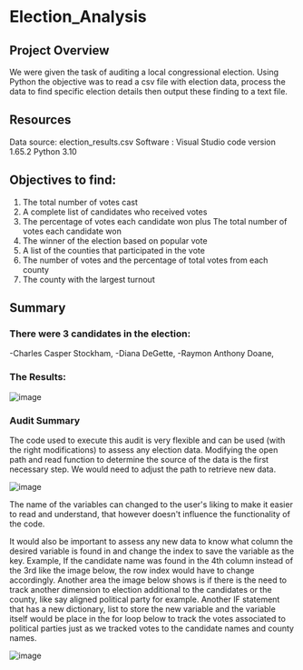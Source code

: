 # Election_Analysis

## Project Overview

We were given the task of auditing a local congressional election. Using Python the objective was to read a csv file with election data, process the data to find specific election details then output these finding to a text file.

## Resources

Data source: election_results.csv
Software   : Visual Studio code version 1.65.2
             Python 3.10
             
             
## Objectives to find:
1. The total number of votes cast
2. A complete list of candidates who received votes
3. The percentage of votes each candidate won plus The total number of votes each candidate won
5. The winner of the election based on popular vote
6. A list of the counties that participated in the vote
7. The number of votes and the percentage of total votes from each county 
8. The county with the largest turnout
             
## Summary

### There were 3 candidates in the election:
-Charles Casper Stockham,
-Diana DeGette,
-Raymon Anthony Doane,

### The Results:


![image](https://user-images.githubusercontent.com/99847046/159738864-da7482f3-0a1e-4f87-9f27-e62ccebb640f.png)

### Audit Summary

The code used to execute this audit is very flexible and can be used (with the right modifications) to assess any election data.
Modifying the open path and read function to determine the source of the data is the first necessary step.
We would need to adjust the path to retrieve new data.

![image](https://user-images.githubusercontent.com/99847046/159739135-c860c006-f025-482f-832d-063b18b2c069.png)

The name of the variables can changed to the user's liking to make it easier to read and understand, that however doesn't influence the functionality of the code.

It would also be important to assess any new data to know what column the desired variable is found in and change the index to save the variable as the key.  Example, If the candidate name was found in the 4th column instead of the 3rd like the image below, the row index would have to change accordingly.
Another area the image below shows is if there is the need to track another dimension to election additional to the candidates or the county, like say aligned political party for example.  Another IF statement that has a new dictionary, list to store the new variable and the variable itself would be place in the for loop below to track the votes associated to political parties just as we tracked votes to the candidate names and county names.

![image](https://user-images.githubusercontent.com/99847046/159739257-cc262432-f6e2-4474-b246-94ec4c7d1c27.png)
